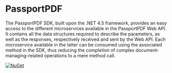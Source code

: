 # PassportPDF

The PassportPDF SDK, built upon the .NET 4.5 framework, provides an easy access to the different microservices available in the PassportPDF Web API.
It contains all the data structures required to describe the parameters, as well as the responses, respectively received and sent by the Web API.
Each microservice available in the latter can be consumed using the associated method in the SDK, thus reducing the completion of complex document-managing-related operations to a mere method call.

[![NuGet](https://img.shields.io/nuget/v/PassportPDF.svg)](https://www.nuget.org/packages/PassportPDF/)
